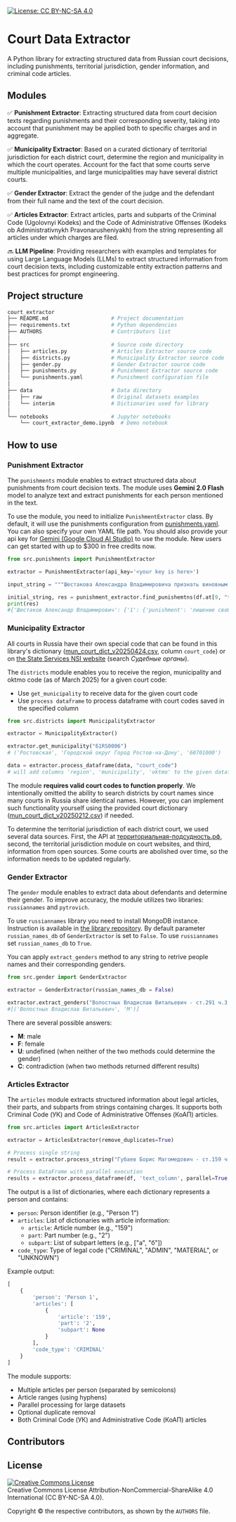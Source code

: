 [![License: CC BY-NC-SA 4.0](https://img.shields.io/badge/License-CC_BY—NC—SA_4.0-lightgrey.svg)](https://creativecommons.org/licenses/by-nc-sa/4.0/)

# Court Data Extractor

A Python library for extracting structured data from Russian court decisions, including punishments, territorial jurisdiction, gender information, and criminal code articles.

## Modules

✅ **Punishment Extractor**: Extracting structured data from court decision texts regarding punishments and their corresponding severity, taking into account that punishment may be applied both to specific charges and in aggregate.

✅ **Municipality Extractor**: Based on a curated dictionary of territorial jurisdiction for each district court, determine the region and municipality in which the court operates. Account for the fact that some courts serve multiple municipalities, and large municipalities may have several district courts.

✅ **Gender Extractor**: Extract the gender of the judge and the defendant from their full name and the text of the court decision.

✅ **Articles Extractor**: Extract articles, parts and subparts of the Criminal Code (Ugolovnyi Kodeks) and the Code of Administrative Offenses (Kodeks ob Administrativnykh Pravonarusheniyakh) from the string representing all articles under which charges are filed.

🔜 **LLM Pipeline**: Providing researchers with examples and templates for using Large Language Models (LLMs) to extract structured information from court decision texts, including customizable entity extraction patterns and best practices for prompt engineering.

## Project structure

``` bash
court_extractor
├── README.md                    # Project documentation
├── requirements.txt             # Python dependencies
├── AUTHORS                      # Contributors list
│
├── src                          # Source code directory
│   ├── articles.py              # Articles Extractor source code
│   ├── districts.py             # Municipality Extractor source code
│   ├── gender.py                # Gender Extractor source code
│   ├── punishments.py           # Punishment Extractor source code
│   └── punishments.yaml         # Punishment configuration file
│
├── data                         # Data directory
│   ├── raw                      # Original datasets examples
│   └── interim                  # Dictionaries used for library
│
└── notebooks                    # Jupyter notebooks
    └── court_extractor_demo.ipynb  # Demo notebook
```

## How to use

### Punishment Extractor

The ```punishments``` module enables to extract structured data about punishments from court decision texts. The module uses **Gemini 2.0 Flash** model to analyze text and extract punishments for each person mentioned in the text.

To use the module, you need to initialize ```PunishmentExtractor``` class. By default, it will use the punishments configuration from [punishments.yaml](src/punishments.yaml). You can also specify your own YAML file path. You should also provide your api key for [Gemini (Google Cloud AI Studio)](https://console.cloud.google.com/apis/) to use the module. New users can get started with up to $300 in free credits now.

``` Python
from src.punishments import PunishmentExtractor

extractor = PunishmentExtractor(api_key='<your key is here>')

input_string = """Шестакова Александра Владимировича признать виновным в совершении преступлений, предусмотренных п. «з» ч.2 ст.111, п. «а» ч.3 ст.158 Уголовного кодекса Российской Федерации и назначить ему наказание: - по п. «з» ч.2 ст.111УК РФ – в виде лишения свободы на срок три года; - по п. «а» ч.3 ст.158 УК РФ – в виде лишения свободы на срок два года. На основании ч.3 ст. 69 Уголовного кодекса Российской Федерации по совокупности преступлений путем частичного сложения наказаний окончательно назначить Шестакову Александру Владимировичу наказание в виде лишения свободы на срок четыре года. В соответствии со ст. 70 Уголовного кодекса Российской Федерации, по совокупности приговоров, к наказанию, назначенному по настоящему приговору, частично присоединить неотбытую часть наказания по приговору от 18.05.2021 Уватского районного суда Тюменской области и окончательно назначить Шестакову Александру Владимировичу наказание в виде лишения свободы на срок 4 (четыре) года 6 (шесть) месяцев, с отбыванием в исправительной колонии общего режима. Меру пресечения в виде подписки о невыезде и надлежащем поведении Шестакову Александру Владимировичу изменить на меру пресечения в виде заключения под стражу, взять его под стражу немедленно в зале суда. Срок наказания Шестакову Александру Владимировичу исчислять со дня вступления настоящего приговора в законную силу. В соответствии с п. "б" ч. 3.1 ст. 72 Уголовного кодекса Российской Федерации время содержания под стражей Шестакову Александру Владимировичу с 18 мая 2023 года до дня вступления настоящего приговора в законную силу зачесть в срок лишения свободы из расчета один день содержания под стражей за полтора дня отбывания наказания в исправительной колонии общего режима."""

initial_string, res = punishment_extractor.find_punishemtns(df.at[9, "text_decision"])
print(res)
#{'Шестаков Александр Владимирович': {'1': {'punishment': 'лишение свободы на определенный срок', 'type': 'колония общего режима', 'severity': {'years': # 4, 'months': 6, 'rubles': 0, 'days': 0, 'hours': 0}}}}
```

### Municipality Extractor

All courts in Russia have their own special code that can be found in this library's dictionary ([mun_court_dict_v20250424.csv](data/interim/mun_court_dict_v20250424.csv), column ```court_code```) or on [the State Services NSI website](https://esnsi.gosuslugi.ru/classifiers?p=1) (search *Судебные органы*). 

The ```districts``` module enables you to receive the region, municipality and oktmo code (as of March 2025) for a given court code:

- Use ```get_municipality``` to receive data for the given court code
- Use ```process dataframe``` to process dataframe with court codes saved in the specified column

``` Python
from src.districts import MunicipalityExtractor

extractor = MunicipalityExtractor()

extractor.get_municipality("61RS0006")
# ('Ростовская', 'Городской округ Город Ростов-на-Дону', '60701000')

data = extractor.process_dataframe(data, "court_code")
# will add columns 'region', 'municipality', 'oktmo' to the given dataframe
```

The module **requires valid court codes to function properly**. We intentionally omitted the ability to search districts by court 
names since many courts in Russia share identical names. However, you can implement such functionality yourself using the provided 
court dictionary ([mun_court_dict_v20250212.csv](data/interim/mun_court_dict_v20250424.csv)) if needed.

To determine the territorial jurisdiction of each district court, we used several data sources. First, the API at [территориальная-подсудность.рф](https://xn----7sbarabva2auedgdkhac2adbeqt1tna3e.xn--p1ai/), second, the territorial jurisdiction module on court websites, and third, information from open sources. Some courts are abolished over time, so the information needs to be updated regularly.

### Gender Extractor

The ```gender``` module enables to extract data about defendants and determine their gender. To improve accuracy, the module utilizes two libraries: ```russiannames``` and ```pytrovich```.

To use ```russiannames``` library you need to install MongoDB instance. Instruction is available in [the library repository](https://github.com/datacoon/russiannames). By default parameter ```russian_names_db``` of ```GenderExtractor``` is set to ```False```. To use ```russiannames``` set ```russian_names_db``` to ```True```.

You can apply ```extract_genders``` method to any string to retrive people names and their corresponding genders.

``` Python
from src.gender import GenderExtractor

extractor = GenderExtractor(russian_names_db = False)

extractor.extract_genders("Волостных Владислав Витальевич - ст.291 ч.3; ст.222 ч.1; ст.290 ч.5 п.в; ст.290 ч.5 п.в; ст.290 ч.5 п.в УК РФ")
#[('Волостных Владислав Витальевич', 'M')]
```

There are several possible answers:

- **M**: male
- **F**: female
- **U**: undefined (when neither of the two methods could determine the gender)
- **C**: contradiction (when two methods returned different results)

### Articles Extractor

The ```articles``` module extracts structured information about legal articles, their parts, and subparts from strings containing charges. It supports both Criminal Code (УК) and Code of Administrative Offenses (КоАП) articles.

``` Python
from src.articles import ArticlesExtractor

extractor = ArticlesExtractor(remove_duplicates=True)

# Process single string
result = extractor.process_string("Губаев Борис Магомедович - ст.159 ч.2 УК РФ")

# Process DataFrame with parallel execution
results = extractor.process_dataframe(df, 'text_column', parallel=True, n_workers=4)
```

The output is a list of dictionaries, where each dictionary represents a person and contains:
- ```person```: Person identifier (e.g., "Person 1")
- ```articles```: List of dictionaries with article information:
  - ```article```: Article number (e.g., "159")
  - ```part```: Part number (e.g., "2")
  - ```subpart```: List of subpart letters (e.g., ["а", "б"])
- ```code_type```: Type of legal code ("CRIMINAL", "ADMIN", "MATERIAL", or "UNKNOWN")

Example output:
```python
[
    {
        'person': 'Person 1',
        'articles': [
            {
                'article': '159',
                'part': '2',
                'subpart': None
            }
        ],
        'code_type': 'CRIMINAL'
    }
]
```

The module supports:
- Multiple articles per person (separated by semicolons)
- Article ranges (using hyphens)
- Parallel processing for large datasets
- Optional duplicate removal
- Both Criminal Code (УК) and Administrative Code (КоАП) articles

## Contributors

## License

<a rel="license" href="https://creativecommons.org/licenses/by-nc-sa/4.0/"><img alt="Creative Commons License" style="border-width:0" src="https://i.creativecommons.org/l/by-nc-sa/4.0/88x31.png" /></a><br />
Creative Commons License Attribution-NonCommercial-ShareAlike 4.0 International (CC BY-NC-SA 4.0).

Copyright © the respective contributors, as shown by the `AUTHORS` file.
